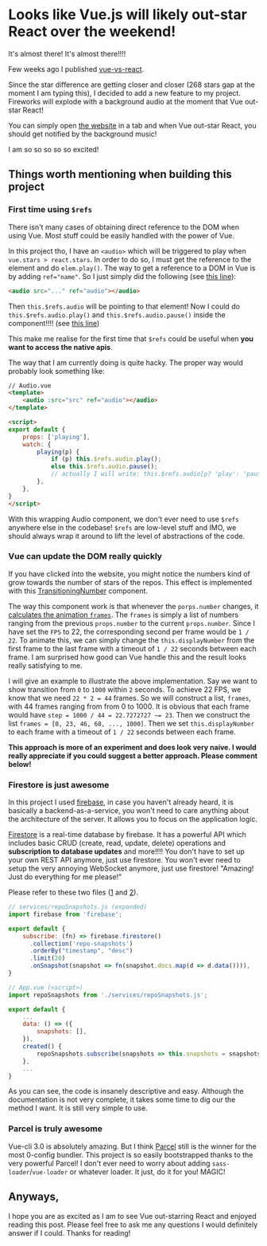 # Looks like Vue.js will likely out-star React over the weekend!

It's almost there! It's almost there!!!!

Few weeks ago I published [vue-vs-react](https://github.com/ycmjason/vue-vs-react).

Since the star difference are getting closer and closer (268 stars gap at the moment I am typing this), I decided to add a new feature to my project. Fireworks will explode with a background audio at the moment that Vue out-star React!

You can simply open [the website](https://vue-vs-react.ycmjason.com/) in a tab and when Vue out-star React, you should get notified by the background music!

I am so so so so so excited!

## Things worth mentioning when building this project

### First time using `$refs`

There isn't many cases of obtaining direct reference to the DOM when using Vue. Most stuff could be easily handled with the power of Vue.

In this project tho, I have an `<audio>` which will be triggered to play when `vue.stars > react.stars`. In order to do so, I must get the reference to the element and do `elem.play()`. The way to get a reference to a DOM in Vue is by adding `ref="name"`. So I just simply did the following (see [this line](https://github.com/ycmjason/vue-vs-react/blob/v0.2.0/src/components/Vs.vue#L3)):

```html
<audio src="..." ref="audio"></audio>
```

Then `this.$refs.audio` will be pointing to that element! Now I could do `this.$refs.audio.play()` and `this.$refs.audio.pause()` inside the component!!!! (see [this line](https://github.com/ycmjason/vue-vs-react/blob/v0.2.0/src/components/Vs.vue#L33))

This make me realise for the first time that `$refs` could be useful when **you want to access the native apis**.

The way that I am currently doing is quite hacky. The proper way would probably look something like:

```html
// Audio.vue
<template>
    <audio :src="src" ref="audio"></audio>
</template>

<script>
export default {
    props: ['playing'],
    watch: {
        playing(p) {
            if (p) this.$refs.audio.play();
            else this.$refs.audio.pause();
            // actually I will write: this.$refs.audio[p? 'play': 'pause']();
        },
    },
}
</script>
```

With this wrapping Audio component, we don't ever need to use `$refs` anywhere else in the codebase! `$refs` are low-level stuff and IMO, we should always wrap it around to lift the level of abstractions of the code.

### Vue can update the DOM really quickly

If you have clicked into the website, you might notice the numbers kind of grow towards the number of stars of the repos. This effect is implemented with this [TransitioningNumber](https://github.com/ycmjason/vue-vs-react/blob/v0.2.0/src/components/TransitioningNumber.vue) component.

The way this component work is that whenever the `porps.number` changes, it [calculates the animation `frames`](https://github.com/ycmjason/vue-vs-react/blob/v0.2.0/src/components/TransitioningNumber.vue#L32). The `frames` is simply a list of numbers ranging from the previous `props.number` to the current `props.number`. Since I have set the `FPS` to 22, the corresponding second per frame would be `1 / 22`. To animate this, we can simply change the `this.displayNumber` from the first frame to the last frame with a timeout of `1 / 22` seconds between each frame. I am surprised how good can Vue handle this and the result looks really satisfying to me.

I will give an example to illustrate the above implementation. Say we want to show transition from `0` to `1000` within `2` seconds. To achieve 22 FPS, we know that we need `22 * 2 = 44` frames. So we will construct a list, `frames`, with 44 frames ranging from from 0 to 1000. It is obvious that each frame would have `step = 1000 / 44 = 22.7272727 ~= 23`. Then we construct the list `frames = [0, 23, 46, 68, ..., 1000]`. Then we set `this.displayNumber` to each frame with a timeout of `1 / 22` seconds between each frame.

**This approach is more of an experiment and does look very naive. I would really appreciate if you could suggest a better approach. Please comment below!**

### Firestore is just awesome

In this project I used [firebase](https://firebase.google.com/), in case you haven't already heard, it is basically a backend-as-a-service, you won't need to care anything about the architecture of the server. It allows you to focus on the application logic.

[Firestore](https://firebase.google.com/products/firestore/) is a real-time database by firebase. It has a powerful API which includes basic CRUD (create, read, update, delete) operations and **subscription to database updates** and more!!!! You don't have to set up your own REST API anymore, just use firestore. You won't ever need to setup the very annoying WebSocket anymore, just use firestore! "Amazing! Just do everything for me please!"

Please refer to these two files ([1](https://github.com/ycmjason/vue-vs-react/blob/v0.2.0/src/services/repoSnapshots.js) and [2](https://github.com/ycmjason/vue-vs-react/blob/v0.2.0/src/App.vue)).

```js
// services/repoSnapshots.js (expanded)
import firebase from 'firebase';

export default {
    subscribe: (fn) => firebase.firestore()
      .collection('repo-snapshots')
      .orderBy("timestamp", "desc")
      .limit(20)
      .onSnapshot(snapshot => fn(snapshot.docs.map(d => d.data()))),
}

// App.vue (<script>)
import repoSnapshots from './services/repoSnapshots.js';

export default {
    ...
    data: () => ({
        snapshots: [],
    }),
    created() {
        repoSnapshots.subscribe(snapshots => this.snapshots = snapshots);
    },
    ...
}
```

As you can see, the code is insanely descriptive and easy. Although the documentation is not very complete, it takes some time to dig our the method I want. It is still very simple to use.

### Parcel is truly awesome

Vue-cli 3.0 is absolutely amazing. But I think [Parcel](https://parceljs.org/) still is the winner for the most 0-config bundler. This project is so easily bootstrapped thanks to the very powerful Parcel! I don't ever need to worry about adding `sass-loader`/`vue-loader` or whatever loader. It just, do it for you! MAGIC!

## Anyways,

I hope you are as excited as I am to see Vue out-starring React and enjoyed reading this post. Please feel free to ask me any questions I would definitely answer if I could. Thanks for reading!
